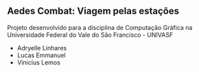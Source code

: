 ## Aedes Combat: Viagem pelas estações

Projeto desenvolvido para a disciplina de Computação Gráfica na Universidade Federal do Vale do São Francisco - UNIVASF

- Adryelle Linhares
- Lucas Emmanuel
- Vinicius Lemos
